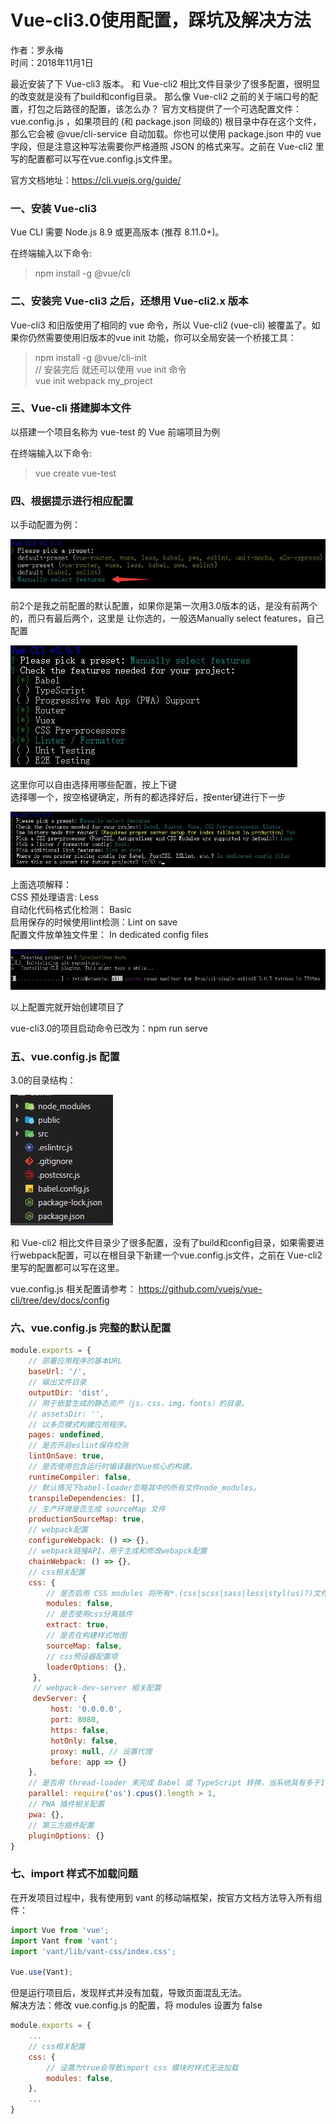 # Vue-cli3.0使用配置，踩坑及解决方法

作者：罗永梅  
时间：2018年11月1日

最近安装了下 Vue-cli3 版本。 和 Vue-cli2 相比文件目录少了很多配置，很明显的改变就是没有了build和config目录。
那么像 Vue-cli2 之前的关于端口号的配置，打包之后路径的配置，该怎么办？
官方文档提供了一个可选配置文件：vue.config.js ，如果项目的 (和 package.json 同级的) 根目录中存在这个文件，那么它会被 @vue/cli-service 自动加载。你也可以使用 package.json 中的 vue 字段，但是注意这种写法需要你严格遵照 JSON 的格式来写。之前在 Vue-cli2 里写的配置都可以写在vue.config.js文件里。

官方文档地址：https://cli.vuejs.org/guide/

### 一、安装 Vue-cli3 

Vue CLI 需要 Node.js 8.9 或更高版本 (推荐 8.11.0+)。  

在终端输入以下命令:  

> npm install -g @vue/cli  

### 二、安装完 Vue-cli3 之后，还想用 Vue-cli2.x 版本  

Vue-cli3 和旧版使用了相同的 vue 命令，所以 Vue-cli2 (vue-cli) 被覆盖了。如果你仍然需要使用旧版本的vue init 功能，你可以全局安装一个桥接工具：

> npm install -g @vue/cli-init  
> // 安装完后 就还可以使用 vue init 命令  
> vue init webpack my_project  

### 三、Vue-cli 搭建脚本文件

以搭建一个项目名称为 vue-test 的 Vue 前端项目为例  

在终端输入以下命令:  

> vue create vue-test  

### 四、根据提示进行相应配置

以手动配置为例：

![Image text](images/vue-cli3-1.jpg)  

前2个是我之前配置的默认配置，如果你是第一次用3.0版本的话，是没有前两个的，而只有最后两个，这里是
让你选的，一般选Manually select features，自己配置

![Image text](images/vue-cli3-2.jpg)  

这里你可以自由选择用哪些配置，按上下键  
选择哪一个，按空格键确定，所有的都选择好后，按enter键进行下一步

![Image text](images/vue-cli3-3.jpg)  

上面选项解释：  
CSS 预处理语言: Less  
自动化代码格式化检测： Basic  
启用保存的时候使用lint检测：Lint on save  
配置文件放单独文件里： In dedicated config files

![Image text](images/vue-cli3-4.jpg)  

以上配置完就开始创建项目了

vue-cli3.0的项目启动命令已改为：npm run serve


### 五、vue.config.js 配置

3.0的目录结构：

![Image text](images/vue-cli3-5.jpg)  

和 Vue-cli2 相比文件目录少了很多配置，没有了build和config目录，如果需要进行webpack配置，可以在根目录下新建一个vue.config.js文件，之前在 Vue-cli2 里写的配置都可以写在这里。

vue.config.js 相关配置请参考： https://github.com/vuejs/vue-cli/tree/dev/docs/config

### 六、vue.config.js 完整的默认配置

```js
module.exports = {
	// 部署应用程序的基本URL
	baseUrl: '/',
	// 输出文件目录
	outputDir: 'dist',
	// 用于嵌套生成的静态资产（js，css，img，fonts）的目录。
	// assetsDir: '',
	// 以多页模式构建应用程序。
	pages: undefined,
	// 是否开启eslint保存检测
	lintOnSave: true,
	// 是否使用包含运行时编译器的Vue核心的构建。
	runtimeCompiler: false,
	// 默认情况下babel-loader忽略其中的所有文件node_modules。
	transpileDependencies: [],
	// 生产环境是否生成 sourceMap 文件
	productionSourceMap: true,
	// webpack配置
	configureWebpack: () => {},
	// webpack链接API，用于生成和修改webapck配置
	chainWebpack: () => {},
	// css相关配置
	css: {
		// 是否启用 CSS modules 将所有*.(css|scss|sass|less|styl(us)?)文件视为CSS模块
		modules: false,
		// 是否使用css分离插件
		extract: true,
		// 是否在构建样式地图
		sourceMap: false,
		// css预设器配置项
		loaderOptions: {},
	 },
	 // webpack-dev-server 相关配置
	 devServer: {
		 host: '0.0.0.0',
		 port: 8080,
		 https: false,
		 hotOnly: false,
		 proxy: null, // 设置代理
		 before: app => {}
	},
	// 是否用 thread-loader 来完成 Babel 或 TypeScript 转换，当系统具有多于1个CPU核心时，才启用此功能
	parallel: require('os').cpus().length > 1,
	// PWA 插件相关配置
	pwa: {},
	// 第三方插件配置
	pluginOptions: {}
}
```

### 七、import 样式不加载问题

在开发项目过程中，我有使用到 vant 的移动端框架，按官方文档方法导入所有组件：

```js
import Vue from 'vue';
import Vant from 'vant';
import 'vant/lib/vant-css/index.css';

Vue.use(Vant);
```

但是运行项目后，发现样式并没有加载，导致页面混乱无法。  
解决方法：修改 vue.config.js 的配置，将 modules 设置为 false

```js
module.exports = {
	...
	// css相关配置
    css: {
        // 设置为true会导致import css 模块时样式无法加载
        modules: false,
    },
	...
}
```



